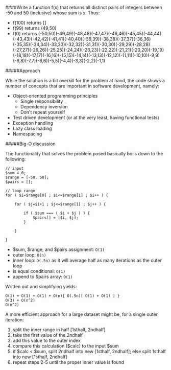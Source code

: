 ####Write a function f(x) that returns all distinct pairs of integers between -50 and 50 (inclusive) whose sum is `x`. Thus:

- f(100) returns []
- f(99) returns (49,50)
- f(0) returns (-50,50)(-49,49)(-48,48)(-47,47)(-46,46)(-45,45)(-44,44)(-43,43)(-42,42)(-41,41)(-40,40)(-39,39)(-38,38)(-37,37)(-36,36)(-35,35)(-34,34)(-33,33)(-32,32)(-31,31)(-30,30)(-29,29)(-28,28)(-27,27)(-26,26)(-25,25)(-24,24)(-23,23)(-22,22)(-21,21)(-20,20)(-19,19)(-18,18)(-17,17)(-16,16)(-15,15)(-14,14)(-13,13)(-12,12)(-11,11)(-10,10)(-9,9)(-8,8)(-7,7)(-6,6)(-5,5)(-4,4)(-3,3)(-2,2)(-1,1)

#####Approach

While the solution is a bit overkill for the problem at hand, the code shows a number of concepts that are important in software development, namely:

- Object-oriented programming principles
    - Single responsibility
    - Dependency inversion
    - Don't repeat yourself
- Test driven development (or at the very least, having functional tests)
- Exception handling
- Lazy class loading
- Namespacing

#####Big-O discussion

The functionality that solves the problem posed basically boils down to the following:

    // input
    $sum = 0;
    $range = [-50, 50];
    $pairs = [];

    // loop range
    for ( $i=$range[0] ; $i<=$range[1] ; $i++ ) {

        for ( $j=$i+1 ; $j<=$range[1] ; $j++ ) {

            if ( $sum === ( $i + $j ) ) {
                $pairs[] = [$i, $j];
            }

        }

    }

- $sum, $range, and $pairs assignment: `O(1)`
- outer loop: `O(n)`
- inner loop: `O(.5n)` as it will average half as many iterations as the outer loop
- is equal conditional: `O(1)`
- append to $pairs array: `O(1)`

Written out and simplifying yields:

    O(1) + O(1) + O(1) + O(n){ O(.5n)[ O(1) + O(1) ] }
    O(3) + O(n^2)
    O(n^2)

A more efficient approach for a large dataset might be, for a single outer iteration:

1. split the inner range in half [1sthalf, 2ndhalf]
2. take the first value of the 2ndhalf
3. add this value to the outer index
4. compare this calculation ($calc) to the input $sum
5. if $calc < $sum, split 2ndhalf into new [1sthalf, 2ndhalf]; else split 1sthalf into new [1sthalf, 2ndhalf]
6. repeat steps 2-5 until the proper inner value is found
